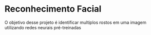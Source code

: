 # Reconhecimento Facial

O objetivo desse projeto é identificar multiplos rostos em uma imagem utilizando redes neurais pré-treinadas
